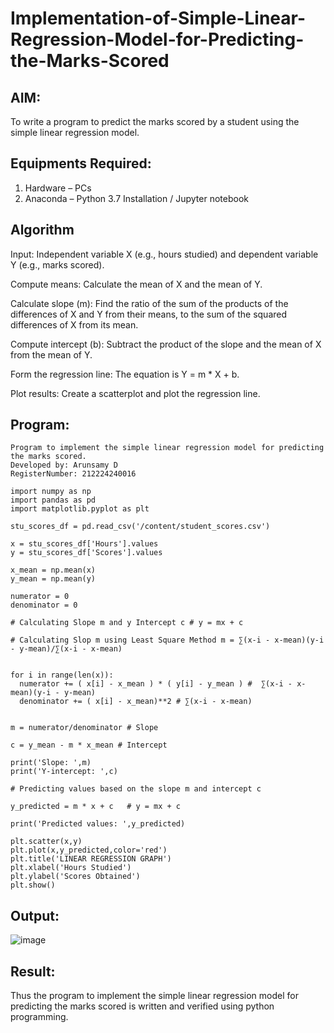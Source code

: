 # Implementation-of-Simple-Linear-Regression-Model-for-Predicting-the-Marks-Scored

## AIM:
To write a program to predict the marks scored by a student using the simple linear regression model.

## Equipments Required:
1. Hardware – PCs
2. Anaconda – Python 3.7 Installation / Jupyter notebook

## Algorithm
Input: Independent variable X (e.g., hours studied) and dependent variable Y (e.g., marks scored).

Compute means: Calculate the mean of X and the mean of Y.

Calculate slope (m): Find the ratio of the sum of the products of the differences of X and Y from their means, to the sum of the squared differences of X from its mean.

Compute intercept (b): Subtract the product of the slope and the mean of X from the mean of Y.

Form the regression line: The equation is Y = m * X + b.

Plot results: Create a scatterplot and plot the regression line.

## Program:
```
Program to implement the simple linear regression model for predicting the marks scored.
Developed by: Arunsamy D
RegisterNumber: 212224240016
```
```
import numpy as np
import pandas as pd
import matplotlib.pyplot as plt

stu_scores_df = pd.read_csv('/content/student_scores.csv')

x = stu_scores_df['Hours'].values
y = stu_scores_df['Scores'].values

x_mean = np.mean(x)
y_mean = np.mean(y)

numerator = 0
denominator = 0

# Calculating Slope m and y Intercept c # y = mx + c

# Calculating Slop m using Least Square Method m = ∑(x-i - x-mean)(y-i - y-mean)/∑(x-i - x-mean)


for i in range(len(x)):
  numerator += ( x[i] - x_mean ) * ( y[i] - y_mean ) #  ∑(x-i - x-mean)(y-i - y-mean)
  denominator += ( x[i] - x_mean)**2 # ∑(x-i - x-mean)


m = numerator/denominator # Slope

c = y_mean - m * x_mean # Intercept

print('Slope: ',m)
print('Y-intercept: ',c)

# Predicting values based on the slope m and intercept c 

y_predicted = m * x + c   # y = mx + c

print('Predicted values: ',y_predicted)

plt.scatter(x,y)
plt.plot(x,y_predicted,color='red')
plt.title('LINEAR REGRESSION GRAPH')
plt.xlabel('Hours Studied')    
plt.ylabel('Scores Obtained')  
plt.show()
```

## Output:

![image](https://github.com/user-attachments/assets/3a470059-4362-42d2-8598-fbe6225d5374)

## Result:
Thus the program to implement the simple linear regression model for predicting the marks scored is written and verified using python programming.
